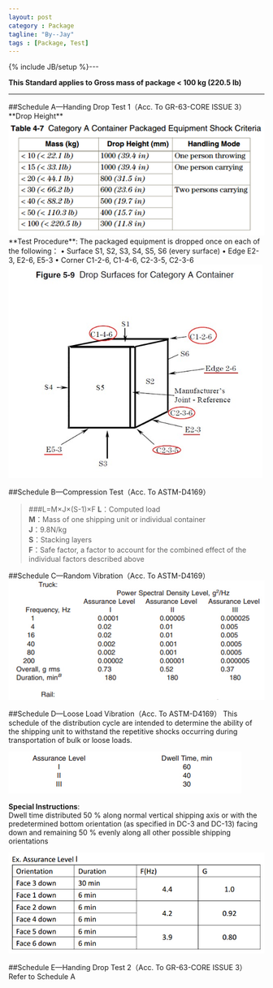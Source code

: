 ```yaml
---
layout: post
category : Package
tagline: "By--Jay"
tags : [Package, Test]
---
```

{% include JB/setup %}---
 
**This Standard applies to Gross mass of package < 100 kg (220.5 lb)**
<hr />
##Schedule A—Handing Drop Test 1（Acc. To GR-63-CORE ISSUE 3）
**Drop Height**

<img src="/images/20150427/TABLE4-7.jpg" alt="Drawing" width="600px" /> 
**Test Procedure**:  
The packaged equipment is dropped once on each of the following：  
• Surface S1, S2, S3, S4, S5, S6 (every surface)    
• Edge E2-3, E2-6, E5-3                     
• Corner C1-2-6, C1-4-6, C2-3-5, C2-3-6        

<img src="/images/20150427/Figure5-9.jpg" alt="Drawing" width="500px" /> 


##Schedule B—Compression Test（Acc. To ASTM-D4169）
>###L=M×J×(S-1)×F
**L**：Computed load  
**M**：Mass of one shipping unit or individual container  
**J**：9.8N/kg  
**S**：Stacking layers  
**F**：Safe factor, a factor to account for the combined effect of the individual factors described above


##Schedule C—Random Vibration（Acc. To ASTM-D4169）
![_config.yml](/images/20150427/Random-Vibration.jpg)



##Schedule D—Loose Load Vibration（Acc. To ASTM-D4169）
This schedule of the distribution cycle are intended to determine the ability of the shipping unit to withstand the repetitive shocks occurring during transportation of bulk or loose loads.

![_config.yml](/images/20150427/Loose-Load-Vibration.jpg)

**Special Instructions**:  
Dwell time distributed 50 % along normal vertical shipping axis or with the predetermined bottom orientation (as specified in DC-3 and DC-13) facing down and remaining 50 % evenly along all other possible shipping orientations

<img src="/images/20150427/Loose-Load-Vibration-assurance.jpg" alt="Drawing" width="600px" /> 

##Schedule E—Handing Drop Test 2（Acc. To GR-63-CORE ISSUE 3）
Refer to Schedule A